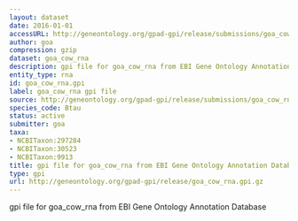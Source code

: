 ```yaml
---
layout: dataset
date: 2016-01-01
accessURL: http://geneontology.org/gpad-gpi/release/submissions/goa_cow_rna.gpi.gz
author: goa
compression: gzip
dataset: goa_cow_rna
description: gpi file for goa_cow_rna from EBI Gene Ontology Annotation Database
entity_type: rna
id: goa_cow_rna.gpi
label: goa_cow_rna gpi file
source: http://geneontology.org/gpad-gpi/release/submissions/goa_cow_rna.gpi.gz
species_code: Btau
status: active
submitter: goa
taxa:
- NCBITaxon:297284
- NCBITaxon:30523
- NCBITaxon:9913
title: gpi file for goa_cow_rna from EBI Gene Ontology Annotation Database
type: gpi
url: http://geneontology.org/gpad-gpi/release/goa_cow_rna.gpi.gz
---
```


gpi file for goa_cow_rna from EBI Gene Ontology Annotation Database